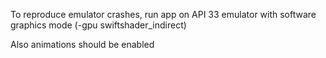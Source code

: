 To reproduce emulator crashes, run app on API 33 emulator with software graphics mode (-gpu swiftshader_indirect)

Also animations should be enabled

